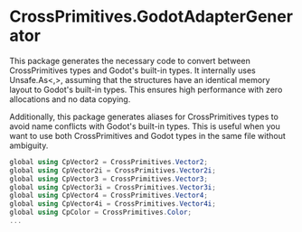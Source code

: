 # CrossPrimitives.GodotAdapterGenerator

This package generates the necessary code to convert between CrossPrimitives types and Godot's built-in types.
It internally uses Unsafe.As<,>, assuming that the structures have an identical memory layout to Godot's built-in types. This ensures high performance with zero allocations and no data copying.

Additionally, this package generates aliases for CrossPrimitives types to avoid name conflicts with Godot's built-in types.
This is useful when you want to use both CrossPrimitives and Godot types in the same file without ambiguity.

```csharp
global using CpVector2 = CrossPrimitives.Vector2;
global using CpVector2i = CrossPrimitives.Vector2i;
global using CpVector3 = CrossPrimitives.Vector3;
global using CpVector3i = CrossPrimitives.Vector3i;
global using CpVector4 = CrossPrimitives.Vector4;
global using CpVector4i = CrossPrimitives.Vector4i;
global using CpColor = CrossPrimitives.Color;
...
```